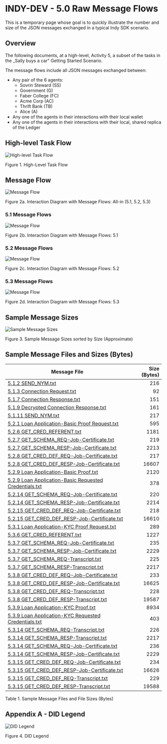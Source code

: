 # INDY-DEV - 5.0 Raw Message Flows

This is a temporary page whose goal is to quickly illustrate the number and size of the JSON messages exchanged in a typical Indy SDK scenario.

## Overview

The following documents, at a high-level, Activity 5, a subset of the tasks in the _Sally buys a car" Getting Started Scenario.

The message flows include all JSON messages exchanged between:
- Any pair of the 6 agents: 
    - Sovrin Steward (SS)
    - Government (G)
    - Faber College (FC)
    - Acme Corp (AC)
    - Thrift Bank (TB)
    - Alice (A)
- Any one of the agents in their interactions with their local wallet
- Any one of the agents in their interactions with their local, shared replica of the Ledger

## High-level Task Flow

![High-level Task Flow](images/Indy-SDK-Getting-Started-5.0.png)

Figure 1. High-Level Task Flow

## Message Flow

![Message Flow](images/Indy-SDK-Getting-Started-5.0-Interaction.png)

Figure 2a. Interaction Diagram with Message Flows: All-in (5.1, 5.2, 5.3)

### 5.1 Message Flows

![Message Flow](images/Indy-SDK-Getting-Started-5.1-Interaction.png)

Figure 2b. Interaction Diagram with Message Flows: 5.1

### 5.2 Message Flows

![Message Flow](images/Indy-SDK-Getting-Started-5.2-Interaction.png)

Figure 2c. Interaction Diagram with Message Flows: 5.2

### 5.3 Message Flows

![Message Flow](images/Indy-SDK-Getting-Started-5.3-Interaction.png)

Figure 2d. Interaction Diagram with Message Flows: 5.3

## Sample Message Sizes

![Sample Message Sizes](msg_traces/msg_sizes.png)

Figure 3. Sample Message Sizes sorted by Size (Approximate)

## Sample Message Files and Sizes (Bytes)

| Message File | Size (Bytes) |
| ------------ | ------------:|
| [5.1.2&#32;SEND_NYM.txt](msg_traces/5.1.2&#32;SEND_NYM.txt) | 216|
| [5.1.3&#32;Connection&#32;Request.txt](msg_traces/5.1.3&#32;Connection&#32;Request.txt) | 92|
| [5.1.7&#32;Connection&#32;Response.txt](msg_traces/5.1.7&#32;Connection&#32;Response.txt) | 151|
| [5.1.9&#32;Decrypted&#32;Connection&#32;Response.txt](msg_traces/5.1.9&#32;Decrypted&#32;Connection&#32;Response.txt) | 161|
| [5.1.11&#32;SEND_NYM.txt](msg_traces/5.1.11&#32;SEND_NYM.txt) | 217|
| [5.2.1&#32;Loan&#32;Application-Basic&#32;Proof&#32;Request.txt](msg_traces/5.2.1&#32;Loan&#32;Application-Basic&#32;Proof&#32;Request.txt) | 595|
| [5.2.6&#32;GET_CRED_REFERENT.txt](msg_traces/5.2.6&#32;GET_CRED_REFERENT.txt) | 1181|
| [5.2.7&#32;GET_SCHEMA_REQ-Job-Certificate.txt](msg_traces/5.2.7&#32;GET_SCHEMA_REQ-Job-Certificate.txt) | 219|
| [5.2.7&#32;GET_SCHEMA_RESP-Job-Certificate.txt](msg_traces/5.2.7&#32;GET_SCHEMA_RESP-Job-Certificate.txt) | 2213|
| [5.2.8&#32;GET_CRED_DEF_REQ-Job-Certificate.txt](msg_traces/5.2.8&#32;GET_CRED_DEF_REQ-Job-Certificate.txt) | 217|
| [5.2.8&#32;GET_CRED_DEF_RESP-Job-Certificate.txt](msg_traces/5.2.8&#32;GET_CRED_DEF_RESP-Job-Certificate.txt) | 16607|
| [5.2.9&#32;Loan&#32;Application-Basic&#32;Proof.txt](msg_traces/5.2.9&#32;Loan&#32;Application-Basic&#32;Proof.txt) | 2120|
| [5.2.9&#32;Loan&#32;Application-Basic&#32;Requested&#32;Credentials.txt](msg_traces/5.2.9&#32;Loan&#32;Application-Basic&#32;Requested&#32;Credentials.txt) | 378|
| [5.2.14&#32;GET_SCHEMA_REQ-Job-Certificate.txt](msg_traces/5.2.14&#32;GET_SCHEMA_REQ-Job-Certificate.txt) | 220|
| [5.2.14&#32;GET_SCHEMA_RESP-Job-Certificate.txt](msg_traces/5.2.14&#32;GET_SCHEMA_RESP-Job-Certificate.txt) | 2214|
| [5.2.15&#32;GET_CRED_DEF_REQ-Job-Certificate.txt](msg_traces/5.2.15&#32;GET_CRED_DEF_REQ-Job-Certificate.txt) | 218|
| [5.2.15&#32;GET_CRED_DEF_RESP-Job-Certificate.txt](msg_traces/5.2.15&#32;GET_CRED_DEF_RESP-Job-Certificate.txt) | 16610|
| [5.3.1&#32;Loan&#32;Application-KYC&#32;Proof&#32;Request.txt](msg_traces/5.3.1&#32;Loan&#32;Application-KYC&#32;Proof&#32;Request.txt) | 289|
| [5.3.6&#32;GET_CRED_REFERENT.txt](msg_traces/5.3.6&#32;GET_CRED_REFERENT.txt) | 1227|
| [5.3.7&#32;GET_SCHEMA_REQ-Job-Certificate.txt](msg_traces/5.3.7&#32;GET_SCHEMA_REQ-Job-Certificate.txt) | 235|
| [5.3.7&#32;GET_SCHEMA_RESP-Job-Certificate.txt](msg_traces/5.3.7&#32;GET_SCHEMA_RESP-Job-Certificate.txt) | 2229|
| [5.3.7&#32;GET_SCHEMA_REQ-Transcript.txt](msg_traces/5.3.7&#32;GET_SCHEMA_REQ-Transcript.txt) | 225|
| [5.3.7&#32;GET_SCHEMA_RESP-Transcript.txt](msg_traces/5.3.7&#32;GET_SCHEMA_RESP-Transcript.txt) | 2217|
| [5.3.8&#32;GET_CRED_DEF_REQ-Job-Certificate.txt](msg_traces/5.3.8&#32;GET_CRED_DEF_REQ-Job-Certificate.txt) | 233|
| [5.3.8&#32;GET_CRED_DEF_RESP-Job-Certificate.txt](msg_traces/5.3.8&#32;GET_CRED_DEF_RESP-Job-Certificate.txt) | 16625|
| [5.3.8&#32;GET_CRED_DEF_REQ-Transcript.txt](msg_traces/5.3.8&#32;GET_CRED_DEF_REQ-Transcript.txt) | 228|
| [5.3.8&#32;GET_CRED_DEF_RESP-Transcript.txt](msg_traces/5.3.8&#32;GET_CRED_DEF_RESP-Transcript.txt) | 19587|
| [5.3.9&#32;Loan&#32;Application-KYC&#32;Proof.txt](msg_traces/5.3.9&#32;Loan&#32;Application-KYC&#32;Proof.txt) | 8934|
| [5.3.9&#32;Loan&#32;Application-KYC&#32;Requested&#32;Credentials.txt](msg_traces/5.3.9&#32;Loan&#32;Application-KYC&#32;Requested&#32;Credentials.txt) | 403|
| [5.3.14&#32;GET_SCHEMA_REQ-Transcript.txt](msg_traces/5.3.14&#32;GET_SCHEMA_REQ-Transcript.txt) | 226|
| [5.3.14&#32;GET_SCHEMA_RESP-Transcript.txt](msg_traces/5.3.14&#32;GET_SCHEMA_RESP-Transcript.txt) | 2217|
| [5.3.14&#32;GET_SCHEMA_REQ-Job-Certificate.txt](msg_traces/5.3.14&#32;GET_SCHEMA_REQ-Job-Certificate.txt) | 236|
| [5.3.14&#32;GET_SCHEMA_RESP-Job-Certificate.txt](msg_traces/5.3.14&#32;GET_SCHEMA_RESP-Job-Certificate.txt) | 2229|
| [5.3.15&#32;GET_CRED_DEF_REQ-Job-Certificate.txt](msg_traces/5.3.15&#32;GET_CRED_DEF_REQ-Job-Certificate.txt) | 234|
| [5.3.15&#32;GET_CRED_DEF_RESP-Job-Certificate.txt](msg_traces/5.3.15&#32;GET_CRED_DEF_RESP-Job-Certificate.txt) | 16626|
| [5.3.15&#32;GET_CRED_DEF_REQ-Transcript.txt](msg_traces/5.3.15&#32;GET_CRED_DEF_REQ-Transcript.txt) | 229|
| [5.3.15&#32;GET_CRED_DEF_RESP-Transcript.txt](msg_traces/5.3.15&#32;GET_CRED_DEF_RESP-Transcript.txt) | 19588|

Table 1. Sample Message Files and File Sizes (Bytes)

## Appendix A - DID Legend

![DID Legend](images/Indy-SDK-Getting-Started-DID-Legend.png)

Figure 4. DID Legend
